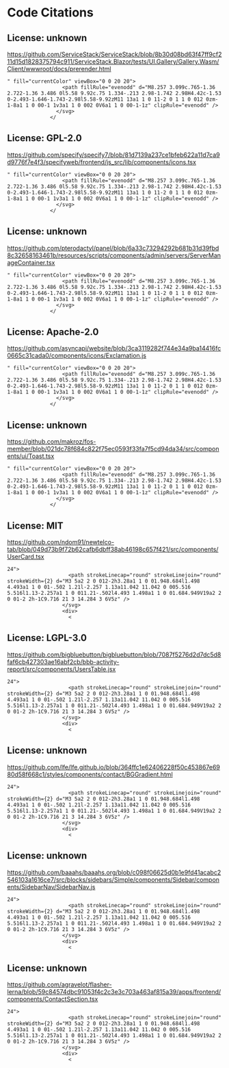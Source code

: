 # Code Citations

## License: unknown
https://github.com/ServiceStack/ServiceStack/blob/8b30d08bd63f47ff9cf211d15d1828375794c911/ServiceStack.Blazor/tests/UI.Gallery/Gallery.Wasm/Client/wwwroot/docs/prerender.html

```
" fill="currentColor" viewBox="0 0 20 20">
                  <path fillRule="evenodd" d="M8.257 3.099c.765-1.36 2.722-1.36 3.486 0l5.58 9.92c.75 1.334-.213 2.98-1.742 2.98H4.42c-1.53 0-2.493-1.646-1.743-2.98l5.58-9.92zM11 13a1 1 0 11-2 0 1 1 0 012 0zm-1-8a1 1 0 00-1 1v3a1 1 0 002 0V6a1 1 0 00-1-1z" clipRule="evenodd" />
                </svg>
              </
```


## License: GPL-2.0
https://github.com/specify/specify7/blob/81d7139a237ce1bfeb622a11d7ca9d9776f7e4f3/specifyweb/frontend/js_src/lib/components/icons.tsx

```
" fill="currentColor" viewBox="0 0 20 20">
                  <path fillRule="evenodd" d="M8.257 3.099c.765-1.36 2.722-1.36 3.486 0l5.58 9.92c.75 1.334-.213 2.98-1.742 2.98H4.42c-1.53 0-2.493-1.646-1.743-2.98l5.58-9.92zM11 13a1 1 0 11-2 0 1 1 0 012 0zm-1-8a1 1 0 00-1 1v3a1 1 0 002 0V6a1 1 0 00-1-1z" clipRule="evenodd" />
                </svg>
              </
```


## License: unknown
https://github.com/pterodactyl/panel/blob/6a33c73294292b681b31d39fbd8c32658163461b/resources/scripts/components/admin/servers/ServerManageContainer.tsx

```
" fill="currentColor" viewBox="0 0 20 20">
                  <path fillRule="evenodd" d="M8.257 3.099c.765-1.36 2.722-1.36 3.486 0l5.58 9.92c.75 1.334-.213 2.98-1.742 2.98H4.42c-1.53 0-2.493-1.646-1.743-2.98l5.58-9.92zM11 13a1 1 0 11-2 0 1 1 0 012 0zm-1-8a1 1 0 00-1 1v3a1 1 0 002 0V6a1 1 0 00-1-1z" clipRule="evenodd" />
                </svg>
              </
```


## License: Apache-2.0
https://github.com/asyncapi/website/blob/3ca3119282f744e34a9ba14416fc0665c31cada0/components/icons/Exclamation.js

```
" fill="currentColor" viewBox="0 0 20 20">
                  <path fillRule="evenodd" d="M8.257 3.099c.765-1.36 2.722-1.36 3.486 0l5.58 9.92c.75 1.334-.213 2.98-1.742 2.98H4.42c-1.53 0-2.493-1.646-1.743-2.98l5.58-9.92zM11 13a1 1 0 11-2 0 1 1 0 012 0zm-1-8a1 1 0 00-1 1v3a1 1 0 002 0V6a1 1 0 00-1-1z" clipRule="evenodd" />
                </svg>
              </
```


## License: unknown
https://github.com/makroz/fos-member/blob/021dc78f684c822f75ec0593f33fa7f5cd94da34/src/components/ui/Toast.tsx

```
" fill="currentColor" viewBox="0 0 20 20">
                  <path fillRule="evenodd" d="M8.257 3.099c.765-1.36 2.722-1.36 3.486 0l5.58 9.92c.75 1.334-.213 2.98-1.742 2.98H4.42c-1.53 0-2.493-1.646-1.743-2.98l5.58-9.92zM11 13a1 1 0 11-2 0 1 1 0 012 0zm-1-8a1 1 0 00-1 1v3a1 1 0 002 0V6a1 1 0 00-1-1z" clipRule="evenodd" />
                </svg>
              </
```


## License: MIT
https://github.com/ndom91/newtelco-tab/blob/049d73b9f72b62cafb6dbff38ab46198c657f421/src/components/UserCard.tsx

```
24">
                    <path strokeLinecap="round" strokeLinejoin="round" strokeWidth={2} d="M3 5a2 2 0 012-2h3.28a1 1 0 01.948.684l1.498 4.493a1 1 0 01-.502 1.21l-2.257 1.13a11.042 11.042 0 005.516 5.516l1.13-2.257a1 1 0 011.21-.502l4.493 1.498a1 1 0 01.684.949V19a2 2 0 01-2 2h-1C9.716 21 3 14.284 3 6V5z" />
                  </svg>
                  <div>
                    <
```


## License: LGPL-3.0
https://github.com/bigbluebutton/bigbluebutton/blob/7087f5276d2d7dc5d8faf6cb427303ae16abf2cb/bbb-activity-report/src/components/UsersTable.jsx

```
24">
                    <path strokeLinecap="round" strokeLinejoin="round" strokeWidth={2} d="M3 5a2 2 0 012-2h3.28a1 1 0 01.948.684l1.498 4.493a1 1 0 01-.502 1.21l-2.257 1.13a11.042 11.042 0 005.516 5.516l1.13-2.257a1 1 0 011.21-.502l4.493 1.498a1 1 0 01.684.949V19a2 2 0 01-2 2h-1C9.716 21 3 14.284 3 6V5z" />
                  </svg>
                  <div>
                    <
```


## License: unknown
https://github.com/lfe/lfe.github.io/blob/364ffc1e62406228f50c453867e6980d58f668c1/styles/components/contact/BGGradient.html

```
24">
                    <path strokeLinecap="round" strokeLinejoin="round" strokeWidth={2} d="M3 5a2 2 0 012-2h3.28a1 1 0 01.948.684l1.498 4.493a1 1 0 01-.502 1.21l-2.257 1.13a11.042 11.042 0 005.516 5.516l1.13-2.257a1 1 0 011.21-.502l4.493 1.498a1 1 0 01.684.949V19a2 2 0 01-2 2h-1C9.716 21 3 14.284 3 6V5z" />
                  </svg>
                  <div>
                    <
```


## License: unknown
https://github.com/baaahs/baaahs.org/blob/c098f06625d0b1e9fd41acabc2546103a1616ce7/src/blocks/sidebars/Simple/components/Sidebar/components/SidebarNav/SidebarNav.js

```
24">
                    <path strokeLinecap="round" strokeLinejoin="round" strokeWidth={2} d="M3 5a2 2 0 012-2h3.28a1 1 0 01.948.684l1.498 4.493a1 1 0 01-.502 1.21l-2.257 1.13a11.042 11.042 0 005.516 5.516l1.13-2.257a1 1 0 011.21-.502l4.493 1.498a1 1 0 01.684.949V19a2 2 0 01-2 2h-1C9.716 21 3 14.284 3 6V5z" />
                  </svg>
                  <div>
                    <
```


## License: unknown
https://github.com/agravelot/flasher-lerna/blob/59c84574dbc91053f4c2c3e3c703a463af815a39/apps/frontend/components/ContactSection.tsx

```
24">
                    <path strokeLinecap="round" strokeLinejoin="round" strokeWidth={2} d="M3 5a2 2 0 012-2h3.28a1 1 0 01.948.684l1.498 4.493a1 1 0 01-.502 1.21l-2.257 1.13a11.042 11.042 0 005.516 5.516l1.13-2.257a1 1 0 011.21-.502l4.493 1.498a1 1 0 01.684.949V19a2 2 0 01-2 2h-1C9.716 21 3 14.284 3 6V5z" />
                  </svg>
                  <div>
                    <
```

